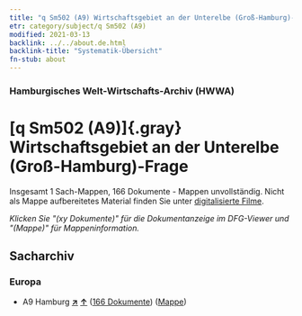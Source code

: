 ```yaml
---
title: "q Sm502 (A9) Wirtschaftsgebiet an der Unterelbe (Groß-Hamburg)-Frage"
etr: category/subject/q Sm502 (A9)
modified: 2021-03-13
backlink: ../../about.de.html
backlink-title: "Systematik-Übersicht"
fn-stub: about
---
```


### Hamburgisches Welt-Wirtschafts-Archiv (HWWA)
# [q Sm502 (A9)]{.gray}&#8201; Wirtschaftsgebiet an der Unterelbe (Groß-Hamburg)-Frage&#160; 




Insgesamt 1 Sach-Mappen, 166 Dokumente - Mappen unvollständig.
Nicht als Mappe aufbereitetes Material finden Sie unter [digitalisierte Filme](/film/h1_sh).

_Klicken Sie "(xy Dokumente)" für die Dokumentanzeige im DFG-Viewer und "(Mappe)" für Mappeninformation._

## Sacharchiv




### Europa

- A9 Hamburg [**&nearr;**](../../../geo/i/140905/about.de.html "Hamburg (alle Mappen)") [**&uarr;**](../../../geo/about.de.html#A9 "Ländersystematik") (<a href="https://pm20.zbw.eu/dfgview/sh/140905,160397" title="über: Hamburg : Wirtschaftsgebiet an der Unterelbe (Groß-Hamburg)-Frage" target="_blank">166 Dokumente</a>) ([Mappe](../../../../folder/sh/1409xx/140905/1603xx/160397/about.de.html))


